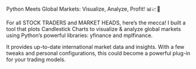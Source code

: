 Python Meets Global Markets: Visualize, Analyze, Profit! 📊📈🐍

For all STOCK TRADERS and MARKET HEADS, here’s the mecca!
I built a tool that plots Candlestick Charts to visualize & analyze global markets using Python’s powerful libraries: yfinance and mplfinance.

It provides up-to-date international market data and insights.
With a few tweaks and personal configurations, this could become a powerful plug-in for your trading models.

